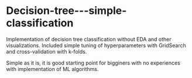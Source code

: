 # Decision-tree---simple-classification
Implementation of decision tree classification without EDA and other visualizations. Included simple tuning of hyperparameters with GridSearch and cross-validation with k-folds. 

Simple as it is, it is good starting point for bigginers with no experiences with implementation of ML algorithms.
